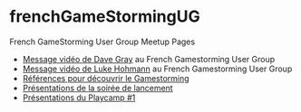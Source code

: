 # frenchGameStormingUG
French GameStorming User Group Meetup Pages
- [Message vidéo de Dave Gray](https://www.dropbox.com/s/h22xgziswdg8cs7/Gamestorming_France_Message_From_Dave_Gray.mp4) au French Gamestorming User Group
- [Message vidéo de Luke Hohmann](https://www.dropbox.com/s/u1gw51aa2plt4kc/Message%20from%20Luke%20Hohmann%20for%20FGSUG.mp4) au French Gamestorming User Group
- [Références pour découvrir le Gamestorming](http://www.meetup.com/French-GameStorming-User-Group/pages/R%C3%A9f%C3%A9rences/)
- [Présentations de la soirée de lancement](http://www.meetup.com/French-GameStorming-User-Group/pages/Pr%C3%A9sentations_de_la_soir%C3%A9e_de_lancement/)
- [Présentations du Playcamp #1](http://www.meetup.com/French-GameStorming-User-Group/pages/Pr%C3%A9sentations_du_Playcamp_%231)
